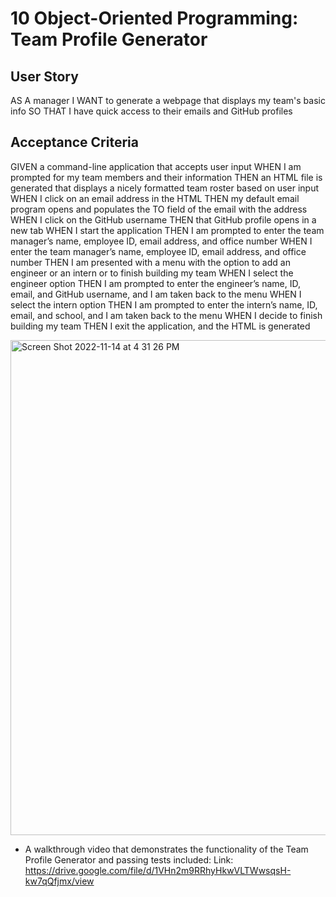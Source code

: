 # 10 Object-Oriented Programming: Team Profile Generator

## User Story
AS A manager
I WANT to generate a webpage that displays my team's basic info
SO THAT I have quick access to their emails and GitHub profiles

## Acceptance Criteria
GIVEN a command-line application that accepts user input
WHEN I am prompted for my team members and their information
THEN an HTML file is generated that displays a nicely formatted team roster based on user input
WHEN I click on an email address in the HTML
THEN my default email program opens and populates the TO field of the email with the address
WHEN I click on the GitHub username
THEN that GitHub profile opens in a new tab
WHEN I start the application
THEN I am prompted to enter the team manager’s name, employee ID, email address, and office number
WHEN I enter the team manager’s name, employee ID, email address, and office number
THEN I am presented with a menu with the option to add an engineer or an intern or to finish building my team
WHEN I select the engineer option
THEN I am prompted to enter the engineer’s name, ID, email, and GitHub username, and I am taken back to the menu
WHEN I select the intern option
THEN I am prompted to enter the intern’s name, ID, email, and school, and I am taken back to the menu
WHEN I decide to finish building my team
THEN I exit the application, and the HTML is generated

<img width="792" alt="Screen Shot 2022-11-14 at 4 31 26 PM" src="https://user-images.githubusercontent.com/108437457/201769919-16f1941a-8be9-4003-85a6-92568702c91e.png">



* A walkthrough video that demonstrates the functionality of the Team Profile Generator and passing tests included:
  Link: https://drive.google.com/file/d/1VHn2m9RRhyHkwVLTWwsqsH-kw7qQfjmx/view
 
